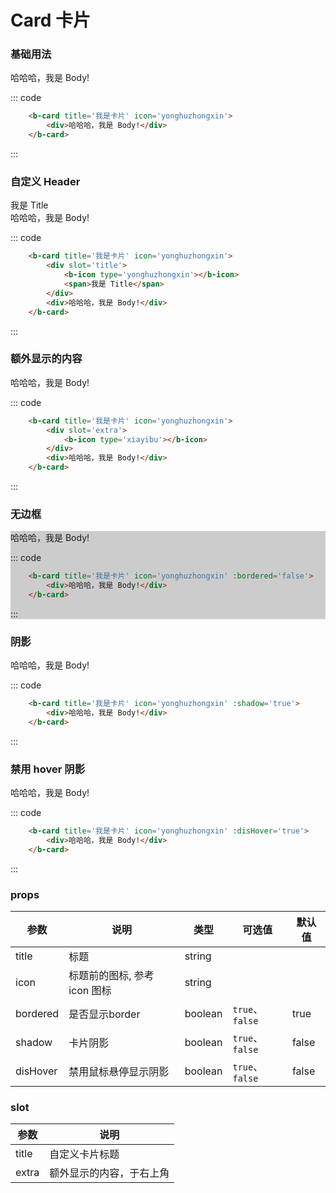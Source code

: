 # Card 卡片

### 基础用法

<div class='example'>
    <div class='example-box'>
        <b-card title='我是卡片' icon='yonghuzhongxin'>
            <div>哈哈哈，我是 Body!</div>
        </b-card>
    </div>

::: code

```html
    <b-card title='我是卡片' icon='yonghuzhongxin'>
        <div>哈哈哈，我是 Body!</div>
    </b-card>
```

:::
</div>

### 自定义 Header

<div class='example'>
    <div class='example-box'>
        <b-card>
            <div slot='title'>
                <b-icon type='yonghuzhongxin'></b-icon>
                <span>我是 Title</span>
            </div>
            <div>哈哈哈，我是 Body!</div>
        </b-card>
    </div>

::: code

```html
    <b-card title='我是卡片' icon='yonghuzhongxin'>
        <div slot='title'>
            <b-icon type='yonghuzhongxin'></b-icon>
            <span>我是 Title</span>
        </div>
        <div>哈哈哈，我是 Body!</div>
    </b-card>
```

:::
</div>

### 额外显示的内容

<div class='example'>
    <div class='example-box'>
        <b-card title='我是卡片' icon='yonghuzhongxin'>
            <div slot='extra'>
                <b-icon type='xiayibu'></b-icon>
            </div>
            <div>哈哈哈，我是 Body!</div>
        </b-card>
    </div>

::: code

```html
    <b-card title='我是卡片' icon='yonghuzhongxin'>
        <div slot='extra'>
            <b-icon type='xiayibu'></b-icon>
        </div>
        <div>哈哈哈，我是 Body!</div>
    </b-card>
```

:::
</div>

### 无边框 

<div class='example' style='background: #ccc;'>
    <div class='example-box'>
        <b-card title='我是卡片' icon='yonghuzhongxin' :bordered='false'>
            <div>哈哈哈，我是 Body!</div>
        </b-card>
    </div>

::: code

```html
    <b-card title='我是卡片' icon='yonghuzhongxin' :bordered='false'>
        <div>哈哈哈，我是 Body!</div>
    </b-card>
```

:::
</div>

### 阴影 

<div class='example'>
    <div class='example-box'>
        <b-card title='我是卡片' icon='yonghuzhongxin' :shadow='true'>
            <div>哈哈哈，我是 Body!</div>
        </b-card>
    </div>

::: code

```html
    <b-card title='我是卡片' icon='yonghuzhongxin' :shadow='true'>
        <div>哈哈哈，我是 Body!</div>
    </b-card>
```

:::
</div>

### 禁用 hover 阴影 

<div class='example'>
    <div class='example-box'>
        <b-card title='我是卡片' icon='yonghuzhongxin' :disHover='true'>
            <div>哈哈哈，我是 Body!</div>
        </b-card>
    </div>

::: code

```html
    <b-card title='我是卡片' icon='yonghuzhongxin' :disHover='true'>
        <div>哈哈哈，我是 Body!</div>
    </b-card>
```

:::
</div>

### props

| 参数 | 说明 | 类型 | 可选值 | 默认值 |
| ---- | ---- | ---- | ---- | ---- |
| title | 标题 | string  |  |  |
| icon | 标题前的图标, 参考 icon 图标 | string |  |
| bordered | 是否显示border | boolean | `true`、`false` | true |
| shadow | 卡片阴影 | boolean | `true`、`false` | false |
| disHover | 禁用鼠标悬停显示阴影 | boolean | `true`、`false` | false |

### slot 

| 参数 | 说明 |
| ---- | ---- |
| title | 自定义卡片标题 |
| extra | 额外显示的内容，于右上角 |